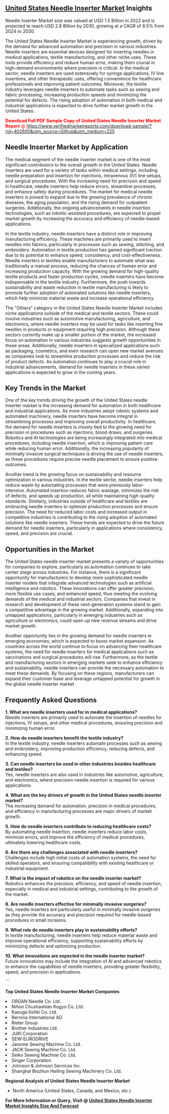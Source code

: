 <h2><a href="https://www.verifiedmarketreports.com/download-sample/?rid=402600&amp;utm_source=Github&amp;utm_medium=225" target="_blank">United States Needle Inserter Market</a> Insights</h2><p>Needle Inserter Market size was valued at USD 1.5 Billion in 2022 and is projected to reach USD 2.8 Billion by 2030, growing at a CAGR of 8.5% from 2024 to 2030.</p><p> <p>The United States Needle Inserter Market is experiencing growth, driven by the demand for advanced automation and precision in various industries. Needle inserters are essential devices designed for inserting needles in medical applications, textile manufacturing, and other niche uses. These tools provide efficiency and reduce human error, making them crucial in high-demand environments where precision is critical. In the medical sector, needle inserters are used extensively for syringe applications, IV line insertions, and other therapeutic uses, offering convenience for healthcare professionals and improving patient outcomes. Moreover, the textile industry leverages needle inserters to automate tasks such as sewing and fabric processing, increasing production speeds and minimizing the potential for defects. The rising adoption of automation in both medical and industrial applications is expected to drive further market growth in the United States. <p><span class=""><span style="color: #ff0000;"><strong>Download Full PDF Sample Copy of United States Needle Inserter Market Report</strong> @ </span><a href="https://www.verifiedmarketreports.com/download-sample/?rid=402600&amp;utm_source=Github&amp;utm_medium=225" target="_blank">https://www.verifiedmarketreports.com/download-sample/?rid=402600&amp;utm_source=Github&amp;utm_medium=225</a></span></p></p> <h2>Needle Inserter Market by Application</h2> <p>The medical segment of the needle inserter market is one of the most significant contributors to the overall growth in the United States. Needle inserters are used for a variety of tasks within medical settings, including needle preparation and insertion for injections, intravenous (IV) line setups, and surgical procedures. With the increasing need for precision and speed in healthcare, needle inserters help reduce errors, streamline processes, and enhance safety during procedures. The market for medical needle inserters is poised to expand due to the growing prevalence of chronic diseases, the aging population, and the rising demand for outpatient surgeries. Additionally, the ongoing advancements in needle insertion technologies, such as robotic-assisted procedures, are expected to propel market growth by increasing the accuracy and efficiency of needle-based applications. <p>In the textile industry, needle inserters have a distinct role in improving manufacturing efficiency. These machines are primarily used to insert needles into fabrics, particularly in processes such as sewing, stitching, and embroidery. Automation in textile production has gained significant traction due to its potential to enhance speed, consistency, and cost-effectiveness. Needle inserters in textiles enable manufacturers to automate what was traditionally a manual process, reducing the chances of human error and increasing production capacity. With the growing demand for high-quality textile products and faster production cycles, needle inserters have become indispensable in the textile industry. Furthermore, the push towards sustainability and waste reduction in textile manufacturing is likely to promote further adoption of automated solutions like needle inserters, which help minimize material waste and increase operational efficiency. <p>The "Others" category in the United States Needle Inserter Market includes niche applications outside of the medical and textile sectors. These could involve industries such as automotive manufacturing, agriculture, and electronics, where needle inserters may be used for tasks like inserting fine needles in products or equipment requiring high precision. Although these sectors currently make up a smaller portion of the market, the increased focus on automation in various industries suggests growth opportunities in these areas. Additionally, needle inserters in specialized applications such as packaging, cosmetics, and even research can open new market avenues as companies look to streamline production processes and reduce the risk of product defects. As automation continues to play a crucial role in industrial advancements, demand for needle inserters in these varied applications is expected to grow in the coming years. <h2>Key Trends in the Market</h2> <p>One of the key trends driving the growth of the United States needle inserter market is the increasing demand for automation in both healthcare and industrial applications. As more industries adopt robotic systems and automated machinery, needle inserters have become integral in streamlining processes and improving overall productivity. In healthcare, the demand for needle inserters is closely tied to the growing need for precision in procedures such as injections, blood draws, and surgeries. Robotics and AI technologies are being increasingly integrated into medical procedures, including needle insertion, which is improving patient care while reducing human error. Additionally, the increasing popularity of minimally invasive surgical techniques is driving the use of needle inserters, as these procedures require precise needle placement to ensure positive outcomes. <p>Another trend is the growing focus on sustainability and resource optimization in various industries. In the textile sector, needle inserters help reduce waste by automating processes that were previously labor-intensive. Automated insertion reduces fabric wastage, minimizes the risk of defects, and speeds up production, all while maintaining high-quality standards. Similarly, industries outside of healthcare and textiles are embracing needle inserters to optimize production processes and ensure precision. The need for reduced labor costs and increased output in competitive industries is contributing to the rising adoption of automated solutions like needle inserters. These trends are expected to drive the future demand for needle inserters, particularly in applications where consistency, speed, and precision are crucial. <h2>Opportunities in the Market</h2> <p>The United States needle inserter market presents a variety of opportunities for companies to explore, particularly as automation continues to take center stage across industries. For instance, there is a significant opportunity for manufacturers to develop more sophisticated needle inserter models that integrate advanced technologies such as artificial intelligence and robotics. These innovations can offer greater precision, more flexible use cases, and enhanced speed, thus meeting the evolving demands of the medical and industrial sectors. Companies that invest in research and development of these next-generation systems stand to gain a competitive advantage in the growing market. Additionally, expanding into untapped applications, particularly in emerging industries such as agriculture or electronics, could open up new revenue streams and drive market growth. <p>Another opportunity lies in the growing demand for needle inserters in emerging economies, which is expected to boost market expansion. As countries across the world continue to focus on advancing their healthcare systems, the need for needle inserters for medical applications such as vaccinations and surgical procedures will rise. Furthermore, as the textile and manufacturing sectors in emerging markets seek to enhance efficiency and sustainability, needle inserters can provide the necessary automation to meet these demands. By focusing on these regions, manufacturers can expand their customer base and leverage untapped potential for growth in the global needle inserter market. <h2>Frequently Asked Questions</h2> <p><strong>1. What are needle inserters used for in medical applications?</strong><br>Needle inserters are primarily used to automate the insertion of needles for injections, IV setups, and other medical procedures, ensuring precision and minimizing human error.</p> <p><strong>2. How do needle inserters benefit the textile industry?</strong><br>In the textile industry, needle inserters automate processes such as sewing and embroidery, improving production efficiency, reducing defects, and enhancing speed.</p> <p><strong>3. Can needle inserters be used in other industries besides healthcare and textiles?</strong><br>Yes, needle inserters are also used in industries like automotive, agriculture, and electronics, where precision needle insertion is required for various applications.</p> <p><strong>4. What are the key drivers of growth in the United States needle inserter market?</strong><br>The increasing demand for automation, precision in medical procedures, and efficiency in manufacturing processes are major drivers of market growth.</p> <p><strong>5. How do needle inserters contribute to reducing healthcare costs?</strong><br>By automating needle insertion, needle inserters reduce labor costs, minimize errors, and improve the efficiency of medical procedures, ultimately lowering healthcare costs.</p> <p><strong>6. Are there any challenges associated with needle inserters?</strong><br>Challenges include high initial costs of automation systems, the need for skilled operators, and ensuring compatibility with existing healthcare or industrial equipment.</p> <p><strong>7. What is the impact of robotics on the needle inserter market?</strong><br>Robotics enhances the precision, efficiency, and speed of needle insertion, especially in medical and industrial settings, contributing to the growth of the market.</p> <p><strong>8. Are needle inserters effective for minimally invasive surgeries?</strong><br>Yes, needle inserters are particularly useful in minimally invasive surgeries as they provide the accuracy and precision required for needle-based procedures in small incisions.</p> <p><strong>9. What role do needle inserters play in sustainability efforts?</strong><br>In textile manufacturing, needle inserters help reduce material waste and improve operational efficiency, supporting sustainability efforts by minimizing defects and optimizing production.</p> <p><strong>10. What innovations are expected in the needle inserter market?</strong><br>Future innovations may include the integration of AI and advanced robotics to enhance the capabilities of needle inserters, providing greater flexibility, speed, and precision in applications.</p> ```</p><p><strong>Top United States Needle Inserter Market Companies</strong></p><div data-test-id=""><p><li>ORGAN Needle Co. Ltd.</li><li> Nihon Chushashian Kogyo Co. Ltd.</li><li> Kasuga Kohki Co. Ltd.</li><li> Bernina International AG</li><li> Rieter Group</li><li> Brother Industries Ltd.</li><li> JUKI Corporation</li><li> SEW-EURODRIVE</li><li> Janome Sewing Machine Co. Ltd.</li><li> JACK Sewing Machine Co. Ltd.</li><li> Seiko Sewing Machine Co. Ltd.</li><li> Singer Corporation</li><li> Johnson & Johnson Services Inc.</li><li> Shanghai Biozhun Hailing Sewing Machinery Co. Ltd.</li></p><div><strong>Regional Analysis of&nbsp;United States Needle Inserter Market</strong></div><ul><li dir="ltr"><p dir="ltr">North America&nbsp;(United States, Canada, and Mexico, etc.)</p></li></ul><p><strong>For More Information or Query, Visit @&nbsp;</strong><strong><a href="https://www.verifiedmarketreports.com/product/needle-inserter-market/?utm_source=Github&amp;utm_medium=225" target="_blank">United States Needle Inserter Market Insights Size And Forecast</a></strong></p></div>
